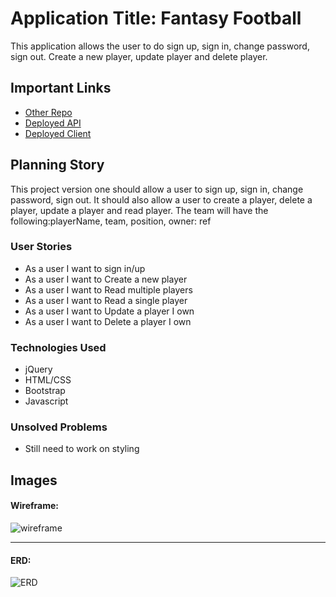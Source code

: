 # Application Title: Fantasy Football

This application allows the user to do sign up, sign in, change password, sign out. Create a new player, update player and delete player.

## Important Links

- [Other Repo](https://github.com/christellegessicca/football-project-api)
- [Deployed API](https://fathomless-atoll-44992.herokuapp.com/)
- [Deployed Client](https://christellegessicca.github.io/Football-project-client/)

## Planning Story

This project version one should allow a user to sign up, sign in, change password, sign out.
It should also allow a user to create a player, delete a player, update a player and read player.
The team will have the following:playerName, team, position, owner: ref

### User Stories

- As a user I want to sign in/up
- As a user I want to Create a new player
- As a user I want to Read multiple players
- As a user I want to Read a single player
- As a user I want to Update a player I own
- As a user I want to Delete a player I own

### Technologies Used

- jQuery
- HTML/CSS
- Bootstrap
- Javascript

### Unsolved Problems

- Still need to work on styling


## Images

#### Wireframe:
![wireframe](https://media.git.generalassemb.ly/user/32587/files/fcb96880-5005-11eb-8041-12917c6a1ca2)

---

#### ERD:
![ERD](https://onedrive.live.com/view.aspx?resid=629F590EA69369A!3210&ithint=file%2cdocx&authkey=!AEAefU8_SxfYWmg)
